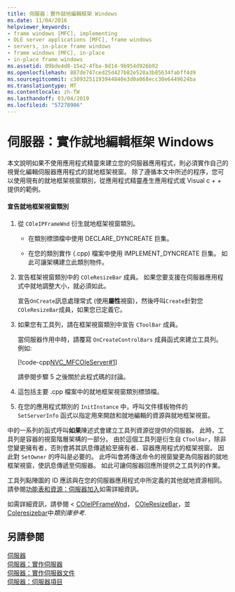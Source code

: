 ```yaml
---
title: 伺服器：實作就地編輯框架 Windows
ms.date: 11/04/2016
helpviewer_keywords:
- frame windows [MFC], implementing
- OLE server applications [MFC], frame windows
- servers, in-place frame windows
- frame windows [MFC], in-place
- in-place frame windows
ms.assetid: 09bde4d8-15e2-4fba-8d14-9b954d926b92
ms.openlocfilehash: 887de747ced25d427b82e528a3b85634fabff4d9
ms.sourcegitcommit: c3093251193944840e3d0a068ecc30e6449624ba
ms.translationtype: MT
ms.contentlocale: zh-TW
ms.lasthandoff: 03/04/2019
ms.locfileid: "57278986"
---
```

# <a name="servers-implementing-in-place-frame-windows"></a>伺服器：實作就地編輯框架 Windows

本文說明如果不使用應用程式精靈來建立您的伺服器應用程式，則必須實作自己的視覺化編輯伺服器應用程式的就地框架視窗。 除了遵循本文中所述的程序，您可以使用現有的就地框架視窗類別，從應用程式精靈產生應用程式或 Visual c + + 提供的範例。

#### <a name="to-declare-an-in-place-frame-window-class"></a>宣告就地框架視窗類別

1. 從 `COleIPFrameWnd` 衍生就地框架視窗類別。

   - 在類別標頭檔中使用 DECLARE_DYNCREATE 巨集。

   - 在您的類別實作 (.cpp) 檔案中使用 IMPLEMENT_DYNCREATE 巨集。 如此可讓架構建立此類別物件。

1. 宣告框架視窗類別中的 `COleResizeBar` 成員。 如果您要支援在伺服器應用程式中就地調整大小，就必須如此。

   宣告`OnCreate`訊息處理常式 (使用**屬性**視窗)，然後呼叫`Create`針對您`COleResizeBar`成員，如果您已定義它。

1. 如果您有工具列，請在框架視窗類別中宣告 `CToolBar` 成員。

   當伺服器作用中時，請覆寫 `OnCreateControlBars` 成員函式來建立工具列。 例如: 

   [!code-cpp[NVC_MFCOleServer#1](../mfc/codesnippet/cpp/servers-implementing-in-place-frame-windows_1.cpp)]

   請參閱步驟 5 之後關於此程式碼的討論。

1. 這包括主要 .cpp 檔案中的就地框架視窗類別標頭檔。

1. 在您的應用程式類別的 `InitInstance` 中，呼叫文件樣板物件的 `SetServerInfo` 函式以指定用來開啟和就地編輯的資源與就地框架視窗。

中的一系列的函式呼叫**如果**陳述式會建立工具列資源從提供的伺服器。 此時，工具列是容器的視窗階層架構的一部分。 由於這個工具列是衍生自 `CToolBar`，除非您變更擁有者，否則會將其訊息傳遞給至擁有者、容器應用程式的框架視窗。 因此對 `SetOwner` 的呼叫是必要的。 此呼叫會將傳送命令的視窗變更為伺服器的就地框架視窗，使訊息傳遞至伺服器。 如此可讓伺服器回應所提供之工具列的作業。

工具列點陣圖的 ID 應該與在您的伺服器應用程式中所定義的其他就地資源相同。 請參閱[功能表和資源：伺服器加入](../mfc/menus-and-resources-server-additions.md)如需詳細資訊。

如需詳細資訊，請參閱 < [COleIPFrameWnd](../mfc/reference/coleipframewnd-class.md)， [COleResizeBar](../mfc/reference/coleresizebar-class.md)，並[Coleresizebar](../mfc/reference/cdoctemplate-class.md#setserverinfo)中*類別庫參考*.

## <a name="see-also"></a>另請參閱

[伺服器](../mfc/servers.md)<br/>
[伺服器：實作伺服器](../mfc/servers-implementing-a-server.md)<br/>
[伺服器：實作伺服器文件](../mfc/servers-implementing-server-documents.md)<br/>
[伺服器：伺服器項目](../mfc/servers-server-items.md)
